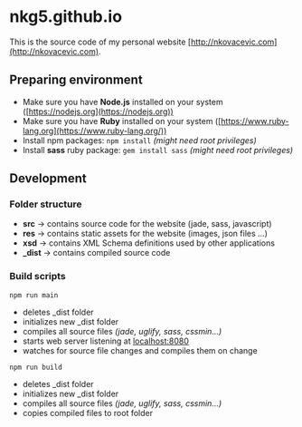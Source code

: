 # nkg5.github.io
This is the source code of my personal website [http://nkovacevic.com](http://nkovacevic.com).

## Preparing environment

- Make sure you have **Node.js** installed on your system ([https://nodejs.org](https://nodejs.org))
- Make sure you have **Ruby** installed on your system ([https://www.ruby-lang.org](https://www.ruby-lang.org/))
- Install npm packages: `npm install` _(might need root privileges)_
- Install **sass** ruby package: `gem install sass` _(might need root privileges)_

## Development

### Folder structure 
- **src** -> contains source code for the website (jade, sass, javascript)
- **res** -> contains static assets for the website (images, json files ...)
- **xsd** -> contains XML Schema definitions used by other applications
- **_dist** -> contains compiled source code

### Build scripts

`npm run main`
- deletes _dist folder
- initializes new _dist folder
- compiles all source files _(jade, uglify, sass, cssmin...)_
- starts web server listening at [localhost:8080](http://localhost:8080)
- watches for source file changes and compiles them on change

`npm run build`
- deletes _dist folder
- initializes new _dist folder
- compiles all source files _(jade, uglify, sass, cssmin...)_
- copies compiled files to root folder

